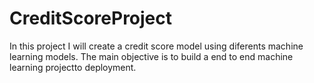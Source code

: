 # CreditScoreProject
In this project I will create a credit score model using diferents machine learning models. The main objective is to build a end to end machine learning projectto deployment.
